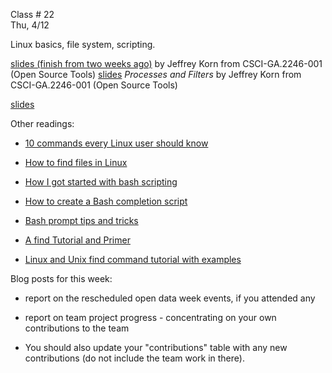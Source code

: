 
<div class="lecture2">
<div class="column_date">

Class # 22 <br>
Thu, 4/12

</div>

<div class="column_materials">
<p markdown="block">

Linux basics, file system, scripting.


[slides (finish from two weeks ago)](https://docs.google.com/presentation/d/16_IA7T0sWS7FwyHHuJmtCVy7Jnc7s18eTjkk4kylwoc/preview#slide=id.p14) by
Jeffrey Korn from CSCI-GA.2246-001 (Open Source Tools)
[slides](https://docs.google.com/presentation/d/1vxEwFMY1HZX8G9tLUoiM-ImTecbyGnyKdeddeyzLMxU/preview#slide=id.p7) _Processes and Filters_ by
Jeffrey Korn from CSCI-GA.2246-001 (Open Source Tools)


[slides](slides/week11/useful_commands.html)

Other readings:

- [10 commands every Linux user should know](https://opensource.com/article/18/4/10-commands-new-linux-users?utm_medium=Email&utm_campaign=weekly&sc_cid=701f2000000ZyfmAAC)
- [How to find files in Linux](https://opensource.com/article/18/4/how-find-files-linux?utm_medium=Email&utm_campaign=weekly&sc_cid=701f2000000ZyfmAAC)

- [How I got started with bash scripting](https://opensource.com/article/17/5/how-i-learned-bash-scripting)
- [How to create a Bash completion script](https://opensource.com/article/18/3/creating-bash-completion-script)
- [Bash prompt tips and tricks](https://opensource.com/article/17/7/bash-prompt-tips-and-tricks)

- [A find Tutorial and Primer](https://danielmiessler.com/study/find/)
- [Linux and Unix find command tutorial with examples](https://shapeshed.com/unix-find/)



</p>
</div>

<div class="column_assign">
<p markdown="block">

Blog posts for this week:

- report on the rescheduled open data week events, if you attended any

- report on team project progress - concentrating on your own contributions to the team

- You should also update your "contributions" table with any new contributions
(do not include the team work in there).

</p>
</div>

</div>
